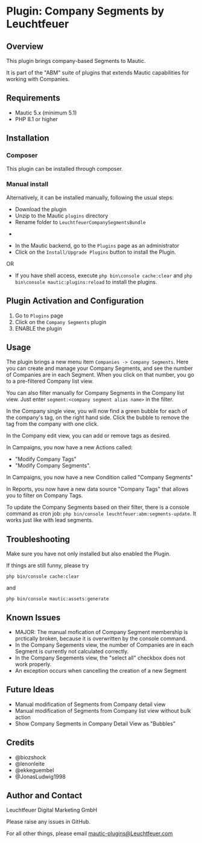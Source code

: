 # Plugin: Company Segments by Leuchtfeuer



## Overview

This plugin brings company-based Segments to Mautic.

It is part of the "ABM" suite of plugins that extends Mautic capabilities for working with Companies.

## Requirements
- Mautic 5.x (minimum 5.1)
- PHP 8.1 or higher

## Installation
### Composer
This plugin can be installed through composer.

### Manual install
Alternatively, it can be installed manually, following the usual steps:

* Download the plugin
* Unzip to the Mautic `plugins` directory
* Rename folder to `LeuchtfeuerCompanySegmentsBundle` 

-
* In the Mautic backend, go to the `Plugins` page as an administrator
* Click on the `Install/Upgrade Plugins` button to install the Plugin.

OR

* If you have shell access, execute `php bin\console cache:clear` and `php bin\console mautic:plugins:reload` to install the plugins.

## Plugin Activation and Configuration
1. Go to `Plugins` page
2. Click on the `Company Segments` plugin
3. ENABLE the plugin

## Usage
The plugin brings a new menu item `Companies -> Company Segments`. Here you can create and manage your Company Segments, and see the number of Companies are in each Segment. When you click on that number, you go to a pre-filtered Company list view.

You can also filter manually for Company Segments in the Company list view. Just enter `segment:<company segment alias name>` in the filter.

In the Company single view, you will now find a green bubble for each of the company's tag, on the right hand side. Click the bubble to remove the tag from the company with one click.

In the Company edit view, you can add or remove tags as desired.

In Campaigns, you now have a new Actions called:
* "Modify Company Tags"
* "Modify Company Segments".

In Campaigns, you now have a new Condition called "Company Segments"

In Reports, you now have a new data source "Company Tags" that allows you to filter on Company Tags.

To update the Company Segments based on their filter, there is a console command as cron job: `php bin/console leuchtfeuer:abm:segments-update`. It works just like with lead segments.


## Troubleshooting
Make sure you have not only installed but also enabled the Plugin.

If things are still funny, please try

`php bin/console cache:clear`

and 

`php bin/console mautic:assets:generate`

## Known Issues
* MAJOR: The manual mofication of Company Segment membership is prctically  broken, because it is overwritten by the console command.
* In the Company Segements view, the number of Companies are in each Segment is currently not calculated correctly.
* In the Company Segements view, the "select all" checkbox does not work properly.
* An exception occurs when cancelling the creation of a new Segment

## Future Ideas
* Manual modification of Segments from Company detail view
* Manual modification of Segments from Company list view without bulk action
* Show Company Segments in Company Detail View as "Bubbles"

## Credits
* @biozshock
* @lenonleite
* @ekkeguembel
* @JonasLudwig1998

## Author and Contact
Leuchtfeuer Digital Marketing GmbH

Please raise any issues in GitHub.

For all other things, please email mautic-plugins@Leuchtfeuer.com
